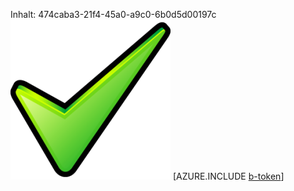 Inhalt: 474caba3-21f4-45a0-a9c0-6b0d5d00197c![Bild](b563a3c7-9bf3-42a4-807e-056581aa74be.png)
[AZURE.INCLUDE [b-token](21911597-0457-43a2-ac7a-4a26ca046f62.md)]
